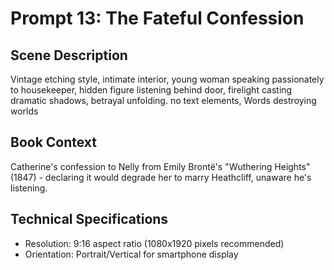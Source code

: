# Prompt 13: The Fateful Confession

## Scene Description
Vintage etching style, intimate interior, young woman speaking passionately to housekeeper, hidden figure listening behind door, firelight casting dramatic shadows, betrayal unfolding. no text elements, Words destroying worlds

## Book Context
Catherine's confession to Nelly from Emily Brontë's "Wuthering Heights" (1847) - declaring it would degrade her to marry Heathcliff, unaware he's listening.

## Technical Specifications
- Resolution: 9:16 aspect ratio (1080x1920 pixels recommended)
- Orientation: Portrait/Vertical for smartphone display